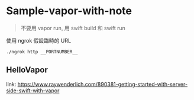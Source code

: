 # Sample-vapor-with-note


> 不要用 vapor run, 用 swift build 和 swift run

使用 ngrok 假設臨時的 URL 
```
./ngrok http __PORTNUMBER__
```
## HelloVapor 

link: https://www.raywenderlich.com/890381-getting-started-with-server-side-swift-with-vapor
